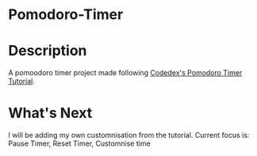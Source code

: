 # Pomodoro-Timer

# Description
A pomoodoro timer project made following [Codedex's Pomodoro Timer Tutorial](https://www.codedex.io/projects/build-a-pomodoro-app-with-html-css-js).

# What's Next
I will be adding my own customnisation from the tutorial. Current focus is: Pause Timer, Reset Timer, Customnise time
